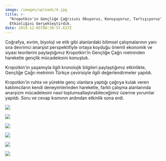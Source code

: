 ```yaml
---
image: /images/uploads/4.jpg
title: >-
  "Kropotkin'in Gençliğe Çağrısını Okuyoruz, Konuşuyoruz, Tartışıyoruz"
  Etkinliğini Gerçekleştirdik.
date: 2019-12-05T08:39:57.637Z
---
```


<!--StartFragment-->

Coğrafya, evrim, biyoloji ve etik gibi alanlardaki bilimsel çalışmalarının yanı sıra devrimci anarşist perspektifiyle ortaya koyduğu önemli ekonomik ve siyasi teorilerini paylaştığımız Kropotkin'in Gençliğe Çağrı metninden hareketle gençlik mücadelesini konuştuk.

Kropotkin'in yaşamıyla ilgili kronolojik bilgileri paylaştığımız etkinlikte, Gençliğe Çağrı metninin Türkçe çevirisiyle ilgili değerlendirmeler yapıldı.

Kropotkin'in ruhta ve yürekte genç olanlara yaptığı çağrıya kulak veren katılımcıların kendi deneyimlerinden hareketle, farklı çalışma alanlarında anarşizm mücadelesini nasıl toplumsallaştırabileceğimiz üzerine yorumlar yapıldı. Soru ve cevap kısmının ardından etkinlik sona erdi.

<!--EndFragment--> 
![](/images/uploads/2.jpg)

![](/images/uploads/1.jpg)

![](/images/uploads/3.jpg)

![](/images/uploads/5.jpg)

![](/images/uploads/7.jpg)

![](/images/uploads/9.jpg)
